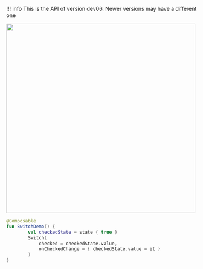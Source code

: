 !!! info
    This is the API of version dev06. Newer versions may have a different one
    
<p align="left">
  <img src ="../../images/SwtichDemo.png" height=500 />
</p>


```kotlin
@Composable
fun SwitchDemo() {
        val checkedState = state { true }
        Switch(
            checked = checkedState.value,
            onCheckedChange = { checkedState.value = it }
        )
}
```